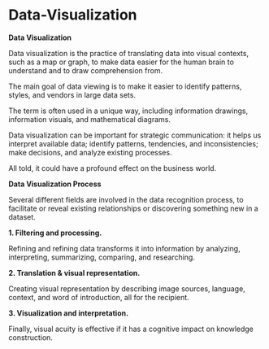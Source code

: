 # Data-Visualization


**Data Visualization**

Data visualization is the practice of translating data into visual contexts, such as a map or graph, to make data easier for the human brain to understand and to draw comprehension from. 

The main goal of data viewing is to make it easier to identify patterns, styles, and vendors in large data sets. 

The term is often used in a unique way, including information drawings, information visuals, and mathematical diagrams.

Data visualization can be important for strategic communication: it helps us interpret available data; identify patterns, tendencies, and inconsistencies; make decisions, and analyze existing processes. 

All told, it could have a profound effect on the business world. 


**Data Visualization Process**

Several different fields are involved in the data recognition process, to facilitate or reveal existing relationships or discovering something new in a dataset.

**1. Filtering and processing.**

Refining and refining data transforms it into information by analyzing, interpreting, summarizing, comparing, and researching.

**2. Translation & visual representation.**

Creating visual representation by describing image sources, language, context, and word of introduction, all for the recipient.

**3. Visualization and interpretation.**

Finally, visual acuity is effective if it has a cognitive impact on knowledge construction.
